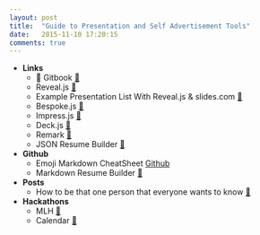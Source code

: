 ```yaml
---
layout: post
title:  "Guide to Presentation and Self Advertisement Tools"
date:   2015-11-10 17:20:15
comments: true
---
```


- **Links**
    - :raised_hands: Gitbook [:link:](https://github.com/GitbookIO/gitbook) 
    - Reveal.js [:link:](https://github.com/hakimel/reveal.js/)
    - Example Presentation List With Reveal.js & slides.com [:link:](https://github.com/hakimel/reveal.js/wiki/Example-Presentations)
    - Bespoke.js [:link:](https://github.com/markdalgleish/bespoke.js)
    - Impress.js [:link:](https://github.com/impress/impress.js)
    - Deck.js [:link:](http://imakewebthings.com/deck.js/#intro)
    - Remark [:link:](https://github.com/gnab/remark)
    - JSON Resume Builder [:link:](http://www.prat0318.me/json_resume/)
- **Github**
    - Emoji Markdown CheatSheet [Github](https://github.com/arvida/emoji-cheat-sheet.com/)
    - Markdown Resume Builder [:link:](http://mwhite.github.io/resume/)
- **Posts**
    - How to be that one person that everyone wants to know [:link:](https://medium.com/the-coffeelicious/how-to-be-the-type-of-person-everyone-wants-to-know-b7e996313c39)
- **Hackathons**
    - MLH [:link:](https://mlh.io/seasons/f2014/events)
    - Calendar [:link:](https://github.com/japacible/Hackathon-Calendar)
